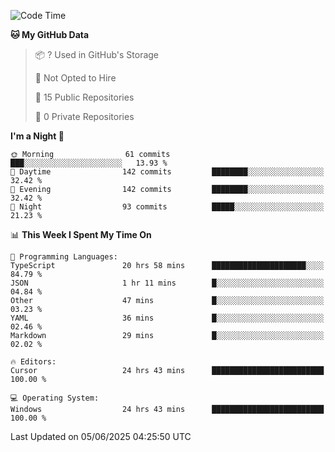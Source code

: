 <!--START_SECTION:waka-->
![Code Time](http://img.shields.io/badge/Code%20Time-7%2C119%20hrs%2053%20mins-blue)

**🐱 My GitHub Data** 

> 📦 ? Used in GitHub's Storage 
 > 
> 🚫 Not Opted to Hire
 > 
> 📜 15 Public Repositories 
 > 
> 🔑 0 Private Repositories 
 > 
**I'm a Night 🦉** 

```text
🌞 Morning                61 commits          ███░░░░░░░░░░░░░░░░░░░░░░   13.93 % 
🌆 Daytime                142 commits         ████████░░░░░░░░░░░░░░░░░   32.42 % 
🌃 Evening                142 commits         ████████░░░░░░░░░░░░░░░░░   32.42 % 
🌙 Night                  93 commits          █████░░░░░░░░░░░░░░░░░░░░   21.23 % 
```


📊 **This Week I Spent My Time On** 

```text
💬 Programming Languages: 
TypeScript               20 hrs 58 mins      █████████████████████░░░░   84.79 % 
JSON                     1 hr 11 mins        █░░░░░░░░░░░░░░░░░░░░░░░░   04.84 % 
Other                    47 mins             █░░░░░░░░░░░░░░░░░░░░░░░░   03.23 % 
YAML                     36 mins             █░░░░░░░░░░░░░░░░░░░░░░░░   02.46 % 
Markdown                 29 mins             █░░░░░░░░░░░░░░░░░░░░░░░░   02.02 % 

🔥 Editors: 
Cursor                   24 hrs 43 mins      █████████████████████████   100.00 % 

💻 Operating System: 
Windows                  24 hrs 43 mins      █████████████████████████   100.00 % 
```


 Last Updated on 05/06/2025 04:25:50 UTC
<!--END_SECTION:waka-->

